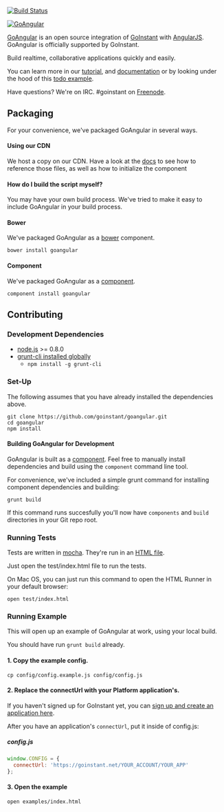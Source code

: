 [![Build Status](https://travis-ci.org/goinstant/goangular.png?branch=master)](https://travis-ci.org/goinstant/goangular?branch=master)

[![GoAngular](https://developers.goinstant.com/v1/GoAngular/static/images/goangular_logo.png)](https://www.goangular.org)

[GoAngular](https://developers.goinstant.com/v1/GoAngular/index.html) is an
open source integration of [GoInstant](https://goinstant.com) with
[AngularJS](http://angularjs.org/). GoAngular is officially supported by GoInstant.

Build realtime, collaborative applications quickly and easily.

You can learn more in our
[tutorial](https://developers.goinstant.com/v1/GoAngular/getting_started.html),
and
[documentation](https://developers.goinstant.com/v1/GoAngular/index.html) or by looking under the hood
of this [todo example](http://goangular-todo-example.herokuapp.com/).

Have questions? We're on IRC. #goinstant on [Freenode](http://freenode.net/).

## Packaging
For your convenience, we've packaged GoAngular in several ways.

#### Using our CDN

We host a copy on our CDN. Have a look at the [docs](https://developers.goinstant.com/v1/GoAngular/index.html)
to see how to reference those files, as well as how to initialize the component

#### How do I build the script myself?

You may have your own build process. We've tried to make it easy to include
GoAngular in your build process.

#### Bower

We've packaged GoAngular as a [bower](http://bower.io/) component.

```
bower install goangular
```

#### Component

We've packaged GoAngular as a [component](http://component.io/).

```
component install goangular
```

## Contributing

### Development Dependencies

- [node.js](http://nodejs.org/) >= 0.8.0
- [grunt-cli installed globally](http://gruntjs.com/getting-started)
  - `npm install -g grunt-cli`

### Set-Up

The following assumes that you have already installed the dependencies above.

```
git clone https://github.com/goinstant/goangular.git
cd goangular
npm install
```

#### Building GoAngular for Development

GoAngular is built as a [component](https://github.com/component/component).
Feel free to manually install dependencies and build using the `component`
command line tool.

For convenience, we've included a simple grunt command for installing
component dependencies and building:

```
grunt build
```

If this command runs succesfully you'll now have `components` and `build`
directories in your Git repo root.

### Running Tests

Tests are written in [mocha](http://visionmedia.github.io/mocha/). They're run
in an [HTML file](http://visionmedia.github.io/mocha/#html-reporter).

Just open the test/index.html file to run the tests.

On Mac OS, you can just run this command to open the HTML Runner in your
default browser:

```
open test/index.html
```

### Running Example

This will open up an example of GoAngular at work, using your local build.

You should have run `grunt build` already.

#### 1. Copy the example config.

```
cp config/config.example.js config/config.js
```

#### 2. Replace the connectUrl with your Platform application's.

If you haven't signed up for GoInstant yet, you can [sign up and create an
application here](https://goinstant.com/signup).

After you have an application's `connectUrl`, put it inside of config.js:

##### config.js

```js
window.CONFIG = {
  connectUrl: 'https://goinstant.net/YOUR_ACCOUNT/YOUR_APP'
};
```

#### 3. Open the example

```
open examples/index.html
```
